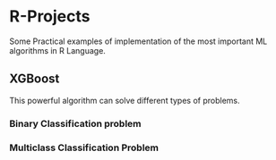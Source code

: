 # R-Projects

Some Practical examples of implementation of the most important ML algorithms in R Language.

## XGBoost

This powerful algorithm can solve different types of problems.

### Binary Classification problem

### Multiclass Classification Problem
